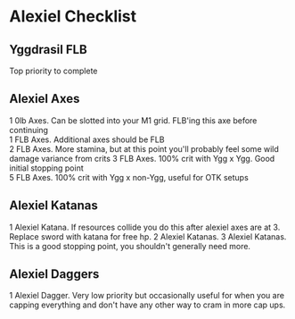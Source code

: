 # Alexiel Checklist
## Yggdrasil FLB
Top priority to complete  
## Alexiel Axes
1 0lb Axes. Can be slotted into your M1 grid. FLB'ing this axe before continuing  
1 FLB Axes. Additional axes should be FLB  
2 FLB Axes. More stamina, but at this point you'll probably feel some wild damage variance from crits
3 FLB Axes. 100% crit with Ygg x Ygg. Good initial stopping point  
5 FLB Axes. 100% crit with Ygg x non-Ygg, useful for OTK setups
## Alexiel Katanas
1 Alexiel Katana. If resources collide you do this after alexiel axes are at 3. Replace sword with katana for free hp.
2 Alexiel Katanas.
3 Alexiel Katanas. This is a good stopping point, you shouldn't generally need more.

## Alexiel Daggers
1 Alexiel Dagger. Very low priority but occasionally useful for when you are capping everything and don't have any other way to cram in more cap ups.
